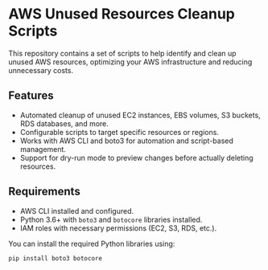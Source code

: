 # AWS Unused Resources Cleanup Scripts

This repository contains a set of scripts to help identify and clean up unused AWS resources, optimizing your AWS infrastructure and reducing unnecessary costs.

## Features

- Automated cleanup of unused EC2 instances, EBS volumes, S3 buckets, RDS databases, and more.
- Configurable scripts to target specific resources or regions.
- Works with AWS CLI and boto3 for automation and script-based management.
- Support for dry-run mode to preview changes before actually deleting resources.

## Requirements

- AWS CLI installed and configured.
- Python 3.6+ with `boto3` and `botocore` libraries installed.
- IAM roles with necessary permissions (EC2, S3, RDS, etc.).
  
You can install the required Python libraries using:
```bash
pip install boto3 botocore
